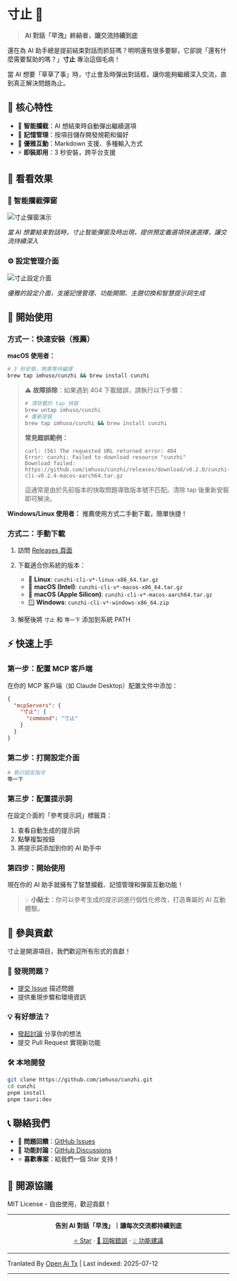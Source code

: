 # 寸止 🛑

> **AI 對話「早洩」終結者，讓交流持續到底**

還在為 AI 助手總是提前結束對話而抓狂嗎？明明還有很多要聊，它卻說「還有什麼需要幫助的嗎？」**寸止** 專治這個毛病！

當 AI 想要「草草了事」時，寸止會及時彈出對話框，讓你能夠繼續深入交流，直到真正解決問題為止。

## 🌟 核心特性

- 🛑 **智能攔截**：AI 想結束時自動彈出繼續選項
- 🧠 **記憶管理**：按項目儲存開發規範和偏好
- 🎨 **優雅互動**：Markdown 支援、多種輸入方式
- ⚡ **即裝即用**：3 秒安裝，跨平台支援

## 📸 看看效果

### 🛑 智能攔截彈窗
![寸止彈窗演示](https://raw.githubusercontent.com/imhuso/cunzhi/main/./screenshots/popup.png)

*當 AI 想要結束對話時，寸止智能彈窗及時出現，提供預定義選項快速選擇，讓交流持續深入*
### ⚙️ 設定管理介面
![寸止設定介面](https://raw.githubusercontent.com/imhuso/cunzhi/main/./screenshots/settings.png)

*優雅的設定介面，支援記憶管理、功能開關、主題切換和智慧提示詞生成*

## 🚀 開始使用

### 方式一：快速安裝（推薦）

**macOS 使用者：**
```bash
# 3 秒安裝，無需等待編譯
brew tap imhuso/cunzhi && brew install cunzhi
```

> ⚠️ **故障排除**：如果遇到 404 下載錯誤，請執行以下步驟：
>
> ```bash
> # 清除舊的 tap 快取
> brew untap imhuso/cunzhi
> # 重新安裝
> brew tap imhuso/cunzhi && brew install cunzhi
> ```
>
> **常見錯誤範例：**
> ```
> curl: (56) The requested URL returned error: 404
> Error: cunzhi: Failed to download resource "cunzhi"
> Download failed: https://github.com/imhuso/cunzhi/releases/download/v0.2.0/cunzhi-cli-v0.2.4-macos-aarch64.tar.gz
> ```
>
> 這通常是由於先前版本的快取問題導致版本號不匹配。清除 tap 後重新安裝即可解決。

**Windows/Linux 使用者：**
推薦使用方式二手動下載，簡單快捷！
### 方式二：手動下載

1. 訪問 [Releases 頁面](https://github.com/imhuso/cunzhi/releases)
2. 下載適合你系統的版本：
   - 🐧 **Linux**: `cunzhi-cli-v*-linux-x86_64.tar.gz`
   - 🍎 **macOS (Intel)**: `cunzhi-cli-v*-macos-x86_64.tar.gz`
   - 🍎 **macOS (Apple Silicon)**: `cunzhi-cli-v*-macos-aarch64.tar.gz`
   - 🪟 **Windows**: `cunzhi-cli-v*-windows-x86_64.zip`

3. 解壓後將 `寸止` 和 `等一下` 添加到系統 PATH

## ⚡ 快速上手

### 第一步：配置 MCP 客戶端

在你的 MCP 客戶端（如 Claude Desktop）配置文件中添加：

```json
{
  "mcpServers": {
    "寸止": {
      "command": "寸止"
    }
  }
}
```
### 第二步：打開設定介面

```bash
# 執行設定指令
等一下
```

### 第三步：配置提示詞

在設定介面的「參考提示詞」標籤頁：
1. 查看自動生成的提示詞
2. 點擊複製按鈕
3. 將提示詞添加到你的 AI 助手中

### 第四步：開始使用

現在你的 AI 助手就擁有了智慧攔截、記憶管理和彈窗互動功能！

> 💡 **小貼士**：你可以參考生成的提示詞進行個性化修改，打造專屬的 AI 互動體驗。
## 🤝 參與貢獻

寸止是開源項目，我們歡迎所有形式的貢獻！

### 🐛 發現問題？
- [提交 Issue](https://github.com/imhuso/cunzhi/issues) 描述問題
- 提供重現步驟和環境資訊

### 💡 有好想法？
- [發起討論](https://github.com/imhuso/cunzhi/discussions) 分享你的想法
- 提交 Pull Request 實現新功能

### 🛠️ 本地開發
```bash
git clone https://github.com/imhuso/cunzhi.git
cd cunzhi
pnpm install
pnpm tauri:dev
```
## 📞 聯絡我們

- 🐛 **問題回饋**：[GitHub Issues](https://github.com/imhuso/cunzhi/issues)
- 💬 **功能討論**：[GitHub Discussions](https://github.com/imhuso/cunzhi/discussions)
- ⭐ **喜歡專案**：給我們一個 Star 支持！

## 📄 開源協議

MIT License - 自由使用，歡迎貢獻！

---

<div align="center">

**告別 AI 對話「早洩」｜讓每次交流都持續到底**

[⭐ Star](https://github.com/imhuso/cunzhi) · [🐛 回報錯誤](https://github.com/imhuso/cunzhi/issues) · [💡 功能建議](https://github.com/imhuso/cunzhi/discussions)

</div>

---

Tranlated By [Open Ai Tx](https://github.com/OpenAiTx/OpenAiTx) | Last indexed: 2025-07-12

---